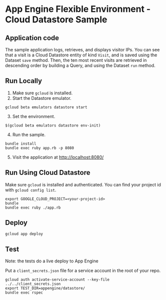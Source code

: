 # App Engine Flexible Environment - Cloud Datastore Sample

## Application code

The sample application logs, retrieves, and displays visitor IPs. You
can see that a visit is a Cloud Datastore entity of kind `Visit`, and
is saved using the Dataset `save` method. Then, the ten most recent
visits are retrieved in descending order by building a Query, and
using the Dataset `run` method.

## Run Locally

1. Make sure `gcloud` is installed. 
2. Start the Datastore emulator.

```
gcloud beta emulators datastore start
```

3. Set the environment.

```
$(gcloud beta emulators datastore env-init)
```

4. Run the sample.

```
bundle install
bundle exec ruby app.rb -p 8080
```

5. Visit the application at [http://localhost:8080/](http://localhost:8080/)

## Run Using Cloud Datastore

Make sure `gcloud` is installed and authenticated. You can find your
project id with `gcloud config list`.

```
export GOOGLE_CLOUD_PROJECT=<your-project-id>
bundle
bundle exec ruby ./app.rb
```

## Deploy

```
gcloud app deploy
```

## Test

Note: the tests do a live deploy to App Engine

Put a `client_secrets.json` file for a service account in the root of
your repo.

```
gcloud auth activate-service-account --key-file ../../client_secrets.json
export TEST_DIR=appengine/datastore/
bundle exec rspec
```
